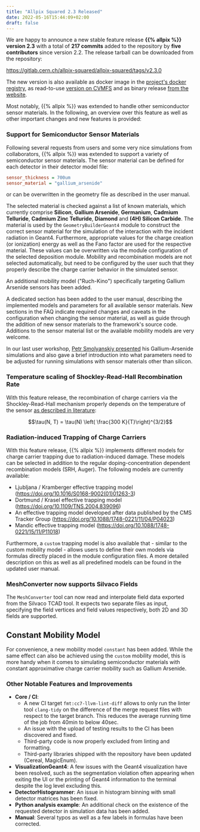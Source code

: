```yaml
---
title: "Allpix Squared 2.3 Released"
date: 2022-05-16T15:44:09+02:00
draft: false
---
```


We are happy to announce a new stable feature release **{{% allpix %}} version 2.3** with a total of **217 commits** added to the repository by **five contributors** since version 2.2. The release tarball can be downloaded from the repository:

https://gitlab.cern.ch/allpix-squared/allpix-squared/tags/v2.3.0

The new version is also available as docker image in the [project's docker registry](https://gitlab.cern.ch/allpix-squared/allpix-squared/container_registry), as read-to-use [version on CVMFS](https://project-allpix-squared.web.cern.ch/project-allpix-squared/usermanual/allpix-manualch11.html#x12-26800011.4.1) and as binary release [from the website](https://project-allpix-squared.web.cern.ch/project-allpix-squared/releases/).

Most notably, {{% allpix %}} was extended to handle other semiconductor sensor materials. In the following, an overview over this feature as well as other important changes and new features is provided:
<!--more-->

### Support for Semiconductor Sensor Materials

Following several requests from users and some very nice simulations from collaborators, {{% allpix %}} was extended to support a variety of semiconductor sensor materials.
The sensor material can be defined for each detector in their detector model file:

```ini
sensor_thickness = 700um
sensor_material = "gallium_arsenide"
```

or can be overwritten in the geometry file as described in the user manual.

The selected material is checked against a list of known materials, which currently comprise **Silicon**, **Gallium Arsenide**, **Germanium**, **Cadmium Telluride**, **Cadmium Zinc Telluride**, **Diamond** and **(4H) Silicon Carbide**.
The material is used by the `GeometryBuilderGeant4` module to construct the correct sensor material for the simulation of the interaction with the incident radiation in Geant4.
Furthermore, appropriate values for the charge creation (or ionization) energy as well as the Fano factor are used for the respective material.
These values can be overwritten via the module configuration of the selected deposition module.
Mobility and recombination models are not selected automatically, but need to be configured by the user such that they properly describe the charge carrier behavior in the simulated sensor.

An additional mobility model ("Ruch-Kino") specifically targeting Gallium Arsenide sensors has been added.

A dedicated section has been added to the user manual, describing the implemented models and parameters for all available sensor materials.
New sections in the FAQ indicate required changes and caveats in the configuration when changing the sensor material, as well as guide through the addition of new sensor materials to the framework's source code.
Additions to the sensor material list or the available mobility models are very welcome.

In our last user workshop, [Petr Smolyanskiy presented](https://indico.cern.ch/event/1126306/contributions/4847038/) his Gallium-Arsenide simulations and also gave a brief introduction into what parameters need to be adjusted for running simulations with sensor materials other than silicon.


### Temperature scaling of Shockley-Read-Hall Recombination Rate

With this feature release, the recombination of charge carriers via the Shockley-Read-Hall mechanism properly depends on the temperature of the sensor [as described in literature](https://indico.cern.ch/event/1126306/contributions/4847038/):

$$\tau(N, T) = \tau(N) \left( \frac{300 K}{T}\right)^{3/2}$$

### Radiation-induced Trapping of Charge Carriers

With this feature release, {{% allpix %}} implements different models for charge carrier trapping due to radiation-induced damage.
These models can be selected in addition to the regular doping-concentration dependent recombination models (SRH, Auger).
The following models are currently available:

* Ljubljana / Kramberger effective trapping model (https://doi.org/10.1016/S0168-9002(01)01263-3)
* Dortmund / Krasel effective trapping model (https://doi.org/10.1109/TNS.2004.839096)
* An effective trapping model developed after data published by the CMS Tracker Group (https://doi.org/10.1088/1748-0221/11/04/P04023)
* Mandic effective trapping model (https://doi.org/10.1088/1748-0221/15/11/P11018)

Furthermore, a `custom` trapping model is also available that - similar to the custom mobility model - allows users to define their own models via formulas directly placed in the module configuration files.
A more detailed description on this as well as all predefined models can be found in the updated user manual.


### MeshConverter now supports Silvaco Fields

The `MeshConverter` tool can now read and interpolate field data exported from the Silvaco TCAD tool.
It expects two separate files as input, specifying the field vertices and field values respectively, both 2D and 3D fields are supported.


## Constant Mobility Model

For convenience, a new mobility model `constant` has been added.
While the same effect can also be achieved using the `custom` mobility model, this is more handy when it comes to simulating semiconductor materials with constant approximative charge carrier mobility such as Gallium Arsenide.



### Other Notable Features and Improvements

* **Core / CI**:
    * A new CI target `fmt:cc7-llvm-lint-diff` allows to only run the linter tool `clang-tidy` on the difference of the merge request files with respect to the target branch. This reduces the average running time of the job from 40min to below 40sec.
    * An issue with the upload of testing results to the CI has been discovered and fixed.
    * Third-party code is now properly excluded from linting and formatting.
    * Third-party libraries shipped with the repository have been updated (Cereal, MagicEnum).
* **VisualizationGeant4**: A few issues with the Geant4 visualization have been resolved, such as the segmentation violation often appearing when exiting the UI or the printing of Geant4 information to the terminal despite the log level excluding this.
* **DetectorHistogrammer**: An issue in histogram binning with small detector matrices has been fixed.
* **Python analysis example**: An additional check on the existence of the requested detector in simulation data has been added.
* **Manual**: Several typos as well as a few labels in formulas have been corrected.
